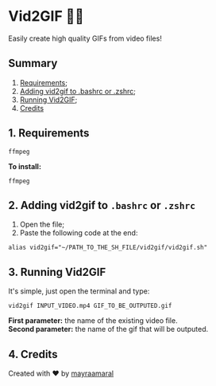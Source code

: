# Vid2GIF 💾✨

Easily create high quality GIFs from video files!

## Summary

1. [Requirements](https://github.com/mayraamaral/vid2gif#1-requirements);
2. [Adding vid2gif to .bashrc or .zshrc](https://github.com/mayraamaral/vid2gif#2-adding-vid2gif-to-bashrc-or-zshrc);
3. [Running Vid2GIF](https://github.com/mayraamaral/vid2gif#3-running-vid2gif);
4. [Credits](https://github.com/mayraamaral/vid2gif#4-credits)

## 1. Requirements

`ffmpeg`

**To install:**

```
ffmpeg
```

## 2. Adding vid2gif to `.bashrc` or `.zshrc`

1. Open the file;
2. Paste the following code at the end:

```
alias vid2gif="~/PATH_TO_THE_SH_FILE/vid2gif/vid2gif.sh"
```

## 3. Running Vid2GIF

It's simple, just open the terminal and type:

```
vid2gif INPUT_VIDEO.mp4 GIF_TO_BE_OUTPUTED.gif
```

**First parameter:** the name of the existing video file.  
**Second parameter:** the name of the gif that will be outputed.

## 4. Credits

Created with ❤️ by [mayraamaral](https://github.com/mayraamaral)
